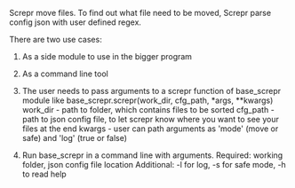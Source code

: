 Screpr move files. To find out what file need to be moved, Screpr parse config json with user defined regex.

There are two use cases:
  1. As a side module to use in the bigger program
  2. As a command line tool

1. The user needs to pass arguments to a screpr function of base_screpr module like base_screpr.screpr(work_dir, cfg_path, \*args, \*\*kwargs)
  work_dir - path to folder, which contains files to be sorted
  cfg_path - path to json config file, to let screpr know where you want to see your files at the end
  kwargs - user can path arguments as 'mode' (move or safe) and 'log' (true or false)
 
 2. Run base_screpr in a command line with arguments.
 Required: working folder, json config file location
 Additional: -l for log, -s for safe mode, -h to read help
 
